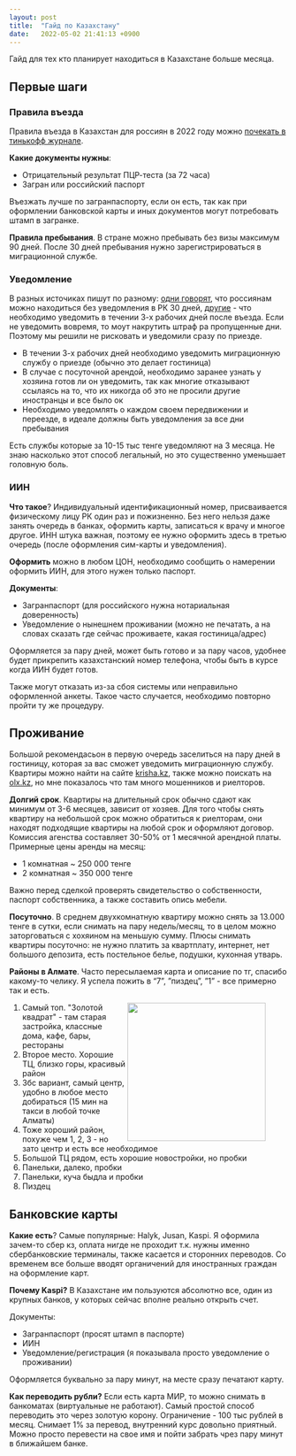 ```yaml
---
layout: post
title:  "Гайд по Казахстану"
date:   2022-05-02 21:41:13 +0900
---
```


Гайд для тех кто планирует находиться в Казахстане больше месяца.

## Первые шаги

### Правила въезда

Правила въезда в Казахстан для россиян в 2022 году можно [почекать в тинькофф журнале](https://journal.tinkoff.ru/news/v-kazahstan-v-pandemiju/).

**Какие документы нужны**: 

- Отрицательный результат ПЦР-теста (за 72 часа)
- Загран или российский паспорт

Въезжать лучше по загранпаспорту, если он есть, так как при оформлении банковской карты и иных документов могут потребовать штамп в загранке.

**Правила пребывания**. В стране можно пребывать без визы максимум 90 дней. После 30 дней пребывания нужно зарегистрироваться в миграционной службе.

### Уведомление

В разных источиках пишут по разному: [одни говорят](http://consular.rfembassy.ru/lm/konsulskie_voprosy/poseshenie_rk/), что россиянам можно находиться без уведомления в РК 30 дней, [другие](https://new.wpk.kz/kzvisaf) - что необходимо уведомить в течении 3-х рабочих дней после въезда. Если не уведомить вовремя, то моут накрутить штраф pа пропущенные дни. Поэтому мы решили не рисковать и уведомили сразу по приезде.

- В течении 3-х рабочих дней необходимо уведомить миграционную службу о приезде (обычно это делает гостиница)
- В случае с посуточной арендой, необходимо заранее узнать у хозяина готов ли он уведомить, так как многие отказывают ссылаясь на то, что их никогда об это не просили другие иностранцы и все было ок
- Необходимо уведомлять о каждом своем передвижении и переезде, в идеале должны быть уведомления за все дни пребывания

Есть службы которые за 10-15 тыс тенге уведомляют на 3 месяца. Не знаю насколько этот способ легальный, но это существенно уменьшает головную боль.

### ИИН

**Что такое**? Индивидуальный идентификационный номер, присваивается физическому лицу РК один раз и пожизненно. Без него нельзя даже занять очередь в банках, оформить карты, записаться к врачу и многое другое. ИНН штука важная, поэтому ее нужно оформить здесь в третью очередь (после оформления сим-карты и уведомления).

**Оформить** можно в любом ЦОН, необходимо сообщить о намерении оформить ИИН, для этого нужен только паспорт.

**Документы**: 

- Загранпаспорт (для российского нужна нотариальная доверенность)
- Уведомление о нынешнем проживании (можно не печатать, а на словах сказать где сейчас проживаете, какая гостиница/адрес)

Оформляется за пару дней, может быть готово и за пару часов, удобнее будет прикрепить казахстанский номер телефона, чтобы быть в курсе когда ИИН будет готов. 

Также могут отказать из-за сбоя системы или неправильно оформленной анкеты. Такое часто случается, необходимо повторно пройти ту же процедуру.

## Проживание

Большой рекомендасьон в первую очередь заселиться на пару дней в гостиницу, которая за вас сможет уведомить миграционную службу. Квартиры можно найти на сайте [krisha.kz](https://krisha.kz/), также можно поискать на [olx.kz](https://www.olx.kz/), но мне показалось что там много мошенников и риелторов.

**Долгий срок**. Квартиры на длительный срок обычно сдают как минимум от 3-6 месяцев, зависит от хозяев. Для того чтобы снять квартиру на небольшой срок можно обратиться к риелторам, они находят подходящие квартиры на любой срок и оформляют договор. Комиссия агенства составляет 30-50% от 1 месячной арендной платы. Примерные цены аренды на месяц:

- 1 комнатная ~ 250 000 тенге
- 2 комнатная ~ 350 000 тенге

Важно перед сделкой проверять свидетельство о собственности, паспорт собственника, а также составить опись мебели.

**Посуточно**. В среднем двухкомнатную квартиру можно снять за 13.000 тенге в сутки, если снимать на пару недель/месяц, то в целом можно заторговаться с хохяином на меньшую сумму. Плюсы снимать квартиры посуточно: не нужно платить за квартплату, интернет, нет большого депозита, есть постельное белье, подушки, кухонная утварь.

**Районы в Алмате**. Часто пересылаемая карта и описание по тг, спасибо какому-то челику. Я успела пожить в “7”, ”пиздец”, ”1” - все примерно так и есть.

<figure>
<img src="{{ site.url }}/assets/images/pizdec.png" align="right" width="250"/>                                                                                                     
</figure>

1. Самый топ. "Золотой квадрат" - там старая застройка, классные дома, кафе, бары, рестораны
2. Второе место. Хорошие ТЦ, близко горы, красивый район
3. Збс вариант, самый центр, удобно в любое место добираться (15 мин на такси в любой точке Алматы)
4. Тоже хороший район, похуже чем 1, 2, 3 - но зато центр и есть все необходимое
5. Большой ТЦ рядом, есть хорошие новостройки, но пробки
6. Панельки, далеко, пробки
7. Панельки, куча быдла и пробки
8. Пиздец

## Банковские карты

**Какие есть**? Самые популярные: Halyk, Jusan, Kaspi. Я оформила зачем-то сбер кз, оплата нигде не проходит т.к. нужны именно сбербанковские терминалы, также касается и сторонних переводов. Со временем все больше вводят органичений для иностранных граждан на оформление карт.

**Почему Kaspi?** В Казахстане им пользуются абсолютно все, один из крупных банков, у которых сейчас вполне реально открыть счет. 

Документы:
- Загранпаспорт (просят штамп в паспорте)
- ИИН
- Уведомление/регистрация (я показывала просто уведомление о проживании)

Оформляется буквально за пару минут, на месте сразу печатают карту.

**Как переводить рубли?**  Если есть карта МИР, то можно снимать в банкоматах (виртуальные не работают). Самый простой способ переводить это через золотую корону. Ограничение - 100 тыс рублей в месяц. Снимает 1% за перевод, внутренний курс довольно приятный. Можно просто перевести на свое имя и пойти забрать чрез пару минут в ближайшем банке.
